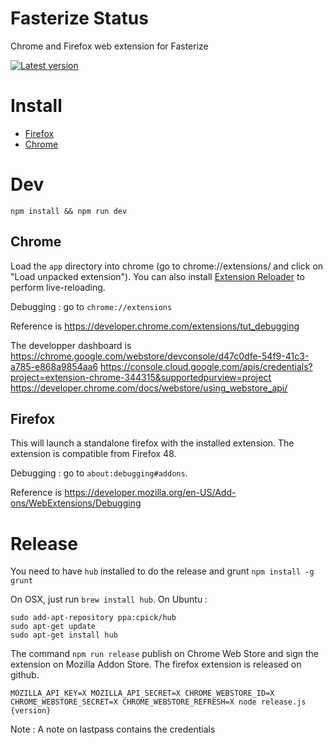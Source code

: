 # Fasterize Status

Chrome and Firefox web extension for Fasterize

[![Latest version][badge-cws]][link-cws]

[badge-cws]: https://img.shields.io/chrome-web-store/v/pophpmnchlcddhhilmnopbahlaohdfig.svg?label=latest%20version
[link-cws]: https://chrome.google.com/webstore/detail/fasterize-status/pophpmnchlcddhhilmnopbahlaohdfig 'Version published on Chrome Web Store'

# Install

- [Firefox](https://github.com/fasterize/fasterize-web-extension/releases/download/3.5.1/fasterize_status-3.5.1-an+fx.xpi)
- [Chrome](https://chrome.google.com/webstore/detail/fasterize-status/pophpmnchlcddhhilmnopbahlaohdfig)

# Dev

    npm install && npm run dev

## Chrome

Load the `app` directory into chrome (go to chrome://extensions/ and click on "Load unpacked extension").
You can also install [Extension Reloader](https://chrome.google.com/webstore/detail/extensions-reloader/fimgfedafeadlieiabdeeaodndnlbhid) to perform live-reloading.

Debugging : go to `chrome://extensions`

Reference is https://developer.chrome.com/extensions/tut_debugging

The developper dashboard is https://chrome.google.com/webstore/devconsole/d47c0dfe-54f9-41c3-a785-e868a9854aa6
https://console.cloud.google.com/apis/credentials?project=extension-chrome-344315&supportedpurview=project
https://developer.chrome.com/docs/webstore/using_webstore_api/

## Firefox

This will launch a standalone firefox with the installed extension. The extension is compatible from Firefox 48.

Debugging : go to `about:debugging#addons`.

Reference is https://developer.mozilla.org/en-US/Add-ons/WebExtensions/Debugging

# Release

You need to have `hub` installed to do the release and grunt `npm install -g grunt`

On OSX, just run `brew install hub`. On Ubuntu :

```
sudo add-apt-repository ppa:cpick/hub
sudo apt-get update
sudo apt-get install hub
```

The command `npm run release` publish on Chrome Web Store and sign the extension on Mozilla Addon Store. The firefox extension is released on github.

    MOZILLA_API_KEY=X MOZILLA_API_SECRET=X CHROME_WEBSTORE_ID=X CHROME_WEBSTORE_SECRET=X CHROME_WEBSTORE_REFRESH=X node release.js {version}

Note : A note on lastpass contains the credentials

